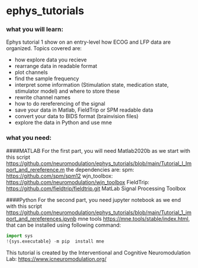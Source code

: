 # ephys_tutorials

### what you will learn:
Ephys tutorial 1 show on an entry-level how ECOG and LFP data are organized. Topics covered are:
* how explore data you recieve
* rearrange data in readable format
* plot channels
* find the sample frequency
* interpret some information (Stimulation state, medication state, stimulator model) and where to store these
* rewrite channel names
* how to do rereferencing of the signal
* save your data in Matlab, FieldTrip or SPM readable data
* convert your data to BIDS format (brainvision files)
* explore the data in Python and use mne

### what you need:
####MATLAB
For the first part, you will need Matlab2020b as we start with this script https://github.com/neuromodulation/ephys_tutorials/blob/main/Tutorial_I_Import_and_rereference.m
the dependencies are:
spm: https://github.com/spm/spm12
wjn_toolbox: https://github.com/neuromodulation/wjn_toolbox
FieldTrip: https://github.com/fieldtrip/fieldtrip.git
MatLab Signal Processing Toolbox

####Python
For the second part, you need jupyter notebook as we end with this script https://github.com/neuromodulation/ephys_tutorials/blob/main/Tutorial_1_import_and_rereferences.ipynb
mne tools https://mne.tools/stable/index.html, that can be installed using following command:
```python
import sys
!{sys.executable} -m pip  install mne
```

This tutorial is created by the Interventional and Cognitive Neuromodulation Lab: https://www.icneuromodulation.org/

